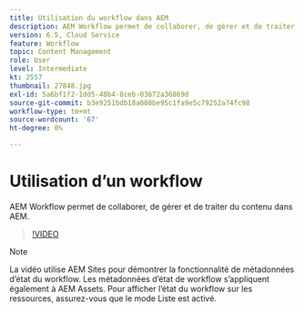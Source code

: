 ```yaml
---
title: Utilisation du workflow dans AEM
description: AEM Workflow permet de collaborer, de gérer et de traiter du contenu dans AEM.
version: 6.5, Cloud Service
feature: Workflow
topic: Content Management
role: User
level: Intermediate
kt: 2557
thumbnail: 27848.jpg
exl-id: 5a6bf1f2-1dd5-40b4-8ceb-03672a36869d
source-git-commit: b3e9251bdb18a008be95c1fa9e5c79252a74fc98
workflow-type: tm+mt
source-wordcount: '67'
ht-degree: 0%

---
```


# Utilisation d’un workflow

AEM Workflow permet de collaborer, de gérer et de traiter du contenu dans AEM.

>[!VIDEO](https://video.tv.adobe.com/v/27848?quality=12&learn=on)

>[!NOTE]
>
> La vidéo utilise AEM Sites pour démontrer la fonctionnalité de métadonnées d’état du workflow. Les métadonnées d’état de workflow s’appliquent également à AEM Assets. Pour afficher l’état du workflow sur les ressources, assurez-vous que le mode Liste est activé.
